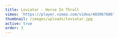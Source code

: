```yaml
---
title: Loviatar - Horse In Thrall
vimeo: 'https://player.vimeo.com/video/403067686'
thumbnail: /images/uploads/loviatar.jpg
active: true
order: 3
---
```

